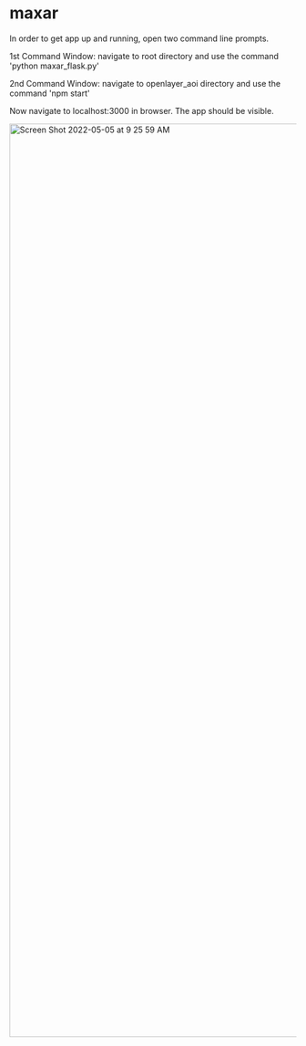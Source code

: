 # maxar

In order to get app up and running, open two command line prompts.

1st Command Window: navigate to root directory and use the command 'python maxar_flask.py'

2nd Command Window: navigate to openlayer_aoi directory and use the command 'npm start'

Now navigate to localhost:3000 in browser.  The app should be visible.

<img width="1601" alt="Screen Shot 2022-05-05 at 9 25 59 AM" src="https://user-images.githubusercontent.com/28711175/166957978-53638c19-d921-4d2e-a921-70dafbe7bae8.png">
